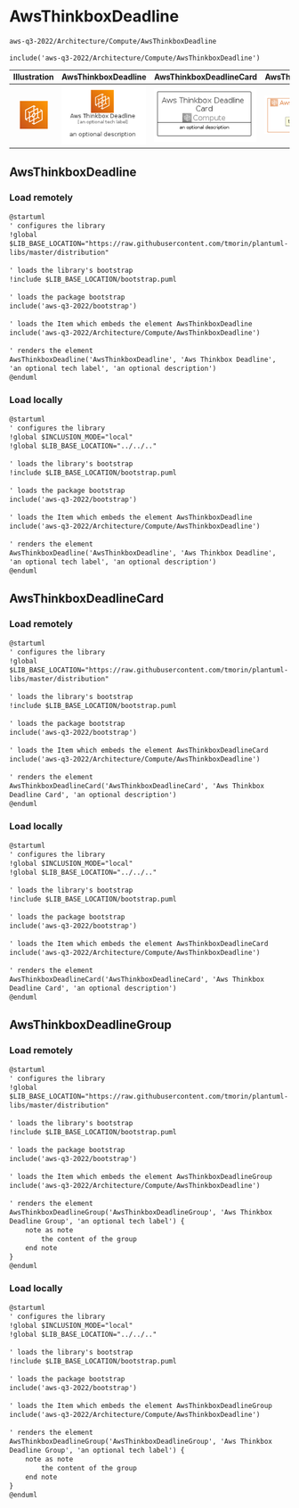 # AwsThinkboxDeadline


```text
aws-q3-2022/Architecture/Compute/AwsThinkboxDeadline
```

```text
include('aws-q3-2022/Architecture/Compute/AwsThinkboxDeadline')
```



| Illustration | AwsThinkboxDeadline | AwsThinkboxDeadlineCard | AwsThinkboxDeadlineGroup |
| :---: | :---: | :---: | :---: |
| ![illustration for Illustration](../../../aws-q3-2022/Architecture/Compute/AwsThinkboxDeadline.png) | ![illustration for AwsThinkboxDeadline](../../../aws-q3-2022/Architecture/Compute/AwsThinkboxDeadline.Local.png) | ![illustration for AwsThinkboxDeadlineCard](../../../aws-q3-2022/Architecture/Compute/AwsThinkboxDeadlineCard.Local.png) | ![illustration for AwsThinkboxDeadlineGroup](../../../aws-q3-2022/Architecture/Compute/AwsThinkboxDeadlineGroup.Local.png) |




## AwsThinkboxDeadline

### Load remotely
```plantuml
@startuml
' configures the library
!global $LIB_BASE_LOCATION="https://raw.githubusercontent.com/tmorin/plantuml-libs/master/distribution"

' loads the library's bootstrap
!include $LIB_BASE_LOCATION/bootstrap.puml

' loads the package bootstrap
include('aws-q3-2022/bootstrap')

' loads the Item which embeds the element AwsThinkboxDeadline
include('aws-q3-2022/Architecture/Compute/AwsThinkboxDeadline')

' renders the element
AwsThinkboxDeadline('AwsThinkboxDeadline', 'Aws Thinkbox Deadline', 'an optional tech label', 'an optional description')
@enduml
```

### Load locally
```plantuml
@startuml
' configures the library
!global $INCLUSION_MODE="local"
!global $LIB_BASE_LOCATION="../../.."

' loads the library's bootstrap
!include $LIB_BASE_LOCATION/bootstrap.puml

' loads the package bootstrap
include('aws-q3-2022/bootstrap')

' loads the Item which embeds the element AwsThinkboxDeadline
include('aws-q3-2022/Architecture/Compute/AwsThinkboxDeadline')

' renders the element
AwsThinkboxDeadline('AwsThinkboxDeadline', 'Aws Thinkbox Deadline', 'an optional tech label', 'an optional description')
@enduml
```

## AwsThinkboxDeadlineCard

### Load remotely
```plantuml
@startuml
' configures the library
!global $LIB_BASE_LOCATION="https://raw.githubusercontent.com/tmorin/plantuml-libs/master/distribution"

' loads the library's bootstrap
!include $LIB_BASE_LOCATION/bootstrap.puml

' loads the package bootstrap
include('aws-q3-2022/bootstrap')

' loads the Item which embeds the element AwsThinkboxDeadlineCard
include('aws-q3-2022/Architecture/Compute/AwsThinkboxDeadline')

' renders the element
AwsThinkboxDeadlineCard('AwsThinkboxDeadlineCard', 'Aws Thinkbox Deadline Card', 'an optional description')
@enduml
```

### Load locally
```plantuml
@startuml
' configures the library
!global $INCLUSION_MODE="local"
!global $LIB_BASE_LOCATION="../../.."

' loads the library's bootstrap
!include $LIB_BASE_LOCATION/bootstrap.puml

' loads the package bootstrap
include('aws-q3-2022/bootstrap')

' loads the Item which embeds the element AwsThinkboxDeadlineCard
include('aws-q3-2022/Architecture/Compute/AwsThinkboxDeadline')

' renders the element
AwsThinkboxDeadlineCard('AwsThinkboxDeadlineCard', 'Aws Thinkbox Deadline Card', 'an optional description')
@enduml
```

## AwsThinkboxDeadlineGroup

### Load remotely
```plantuml
@startuml
' configures the library
!global $LIB_BASE_LOCATION="https://raw.githubusercontent.com/tmorin/plantuml-libs/master/distribution"

' loads the library's bootstrap
!include $LIB_BASE_LOCATION/bootstrap.puml

' loads the package bootstrap
include('aws-q3-2022/bootstrap')

' loads the Item which embeds the element AwsThinkboxDeadlineGroup
include('aws-q3-2022/Architecture/Compute/AwsThinkboxDeadline')

' renders the element
AwsThinkboxDeadlineGroup('AwsThinkboxDeadlineGroup', 'Aws Thinkbox Deadline Group', 'an optional tech label') {
    note as note
        the content of the group
    end note
}
@enduml
```

### Load locally
```plantuml
@startuml
' configures the library
!global $INCLUSION_MODE="local"
!global $LIB_BASE_LOCATION="../../.."

' loads the library's bootstrap
!include $LIB_BASE_LOCATION/bootstrap.puml

' loads the package bootstrap
include('aws-q3-2022/bootstrap')

' loads the Item which embeds the element AwsThinkboxDeadlineGroup
include('aws-q3-2022/Architecture/Compute/AwsThinkboxDeadline')

' renders the element
AwsThinkboxDeadlineGroup('AwsThinkboxDeadlineGroup', 'Aws Thinkbox Deadline Group', 'an optional tech label') {
    note as note
        the content of the group
    end note
}
@enduml
```


